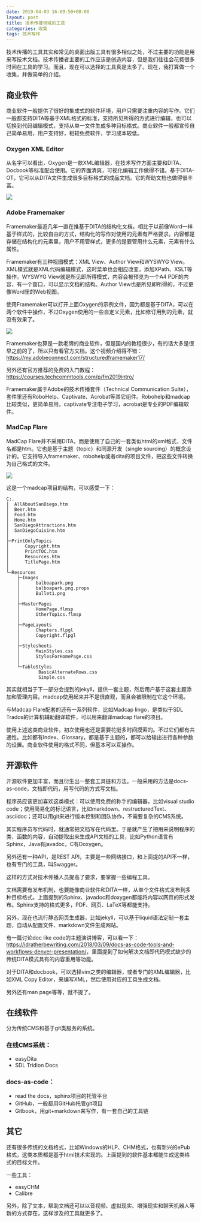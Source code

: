 ```yaml
---
date: 2019-04-03 16:09:50+08:00
layout: post
title: 技术传播领域的工具
categories: 收集
tags: 技术写作
---
```


技术传播的工具其实和常见的桌面出版工具有很多相似之处，不过主要的功能是用来写技术文档。技术传播者主要的工作应该是创造内容，但是我们往往会花费很多时间在工具的学习。而且，现在可以选择的工具真是太多了。现在，我打算做一个收集，并做简单的介绍。


## 商业软件

商业软件一般提供了很好的集成式的软件环境，用户只需要注重内容的写作。它们一般都支持DITA等基于XML格式的标准，支持所见所得的方式进行编辑，也可以切换到代码编辑模式，支持从单一文件生成多种目标格式。商业软件一般都宣传自己简单易用，用户支持好，相较免费软件，学习成本较低。


### Oxygen XML Editor

从名字可以看出，Oxygen是一款XML编辑器，在技术写作方面主要和DITA、Docbook等标准配合使用。它的界面清爽，可视化编辑工作做得不错。基于DITA-OT，它可以从DITA文件生成很多目标格式的成品文档。它的帮助文档也做得很丰富。

![](/album/techcomm/oxygen.jpg)

### Adobe Framemaker

Framemaker最近几年一直在推基于DITA的结构化文档。相比于以前像Word一样基于样式的，比较自由的方式，结构化的写作对使用的元素有严格要求。内容都是存储在结构化的元素里，用户不用管样式，更多的是要管用什么元素，元素有什么属性。

Framemaker有三种视图模式：XML View、Author View和WYSWYG View。XML模式就是XML代码编辑模式，这时菜单也会相应改变，添加XPath、XSLT等操作。WYSWYG View就是所见即所得模式，内容会被预览为一个A4 PDF的内容，有一个窗口，可以显示文档的结构。Author View也是所见即所得的，不过更像Word里的Web视图。

使用Framemaker可以打开上面Oxygen的示例文件，因为都是基于DITA，可以在两个软件中操作，不过Oxygen使用的一些自定义元素，比如修订用到的元素，就没有效果了。

![](/album/techcomm/framemaker.png)

Framemaker也算是一款老牌的商业软件，但是国内的教程很少，有的话大多是很早之前的了，所以只有看官方文档。这个视频介绍得不错：<https://my.adobeconnect.com/structuredframemaker17/>

另外还有官方推荐的免费的入门教程：<https://courses.techcommtools.com/p/fm2019intro/>

Framemaker属于Adobe的技术传播套件（Technical Communication Suite），套件里还有RoboHelp、Captivate、Acrobat等其它组件。Robohelp和madcap比较类似，更简单易用，captivate专注电子学习，acrobat是专业的PDF编辑软件。

### MadCap Flare

MadCap Flare并不采用DITA，而是使用了自己的一套类似html的xml格式，文件名都是htm。它也是基于主题（topic）和同源开发（single sourcing）的概念设计的。它支持导入framemaker、robohelp或者dita的项目文件，把这些文件转换为自己格式的文件。

![](/album/techcomm/madcap.png)

这是一个madcap项目的结构，可以感受一下：

```
C:.
│  AllAboutSanDiego.htm
│  Beer.htm
│  Food.htm
│  Home.htm
│  SanDiegoAttractions.htm
│  SanDiegoCuisine.htm
│  
├─PrintOnlyTopics
│      Copyright.htm
│      PrintTOC.htm
│      Resources.htm
│      TitlePage.htm
│      
└─Resources
    ├─Images
    │      balboapark.png
    │      balboapark.png.props
    │      Bullet1.png
    │      
    ├─MasterPages
    │      HomePage.flmsp
    │      OtherTopics.flmsp
    │      
    ├─PageLayouts
    │      Chapters.flpgl
    │      Copyright.flpgl
    │      
    ├─Stylesheets
    │      MainStyles.css
    │      StylesForHomePage.css
    │      
    └─TableStyles
            BasicAlternateRows.css
            Simple.css
```

其实就相当于下一部分会提到的jekyll，提供一套主题，然后用户基于这套主题添加和管理内容。madcap使用起来并不是很直观，而且会被限制在它这个环境。

与Madcap Flare配套的还有一系列软件，比如Madcap lingo，是类似于SDL Trados的计算机辅助翻译软件，可以用来翻译madcap flare的项目。

使用上述这类商业软件，初次使用也还是需要花挺多时间摸索的。不过它们都有共通性。比如都有Index、Glossary，都是基于主题的，都可以给输出进行各种参数的设置。商业软件使用的格式不同，但基本可以互操作。

## 开源软件

开源软件更加丰富，而且衍生出一整套工具链和方法。一般采用的方法是docs-as-code，文档即代码，用写代码的方式写文档。

程序员应该更加喜欢这类模式：可以使用免费的称手的编辑器，比如visual studio code；使用简易化的标记语言，比如markdown、restructuredText、asciidoc；还可以用git来进行版本控制和团队协作，不需要复杂的CMS系统。

其实程序员写代码时，就通常把文档写在代码里。于是就产生了把用来说明程序的类、函数的内容，自动提取出来生成API文档的工具，比如Python语言有Sphinx，Java有javadoc，C有Doxygen。

另外还有一种API，是REST API，主要是一些网络接口，和上面提的API不一样，也有专门的工具，叫Swagger。

这样的方式对技术传播人员提高了要求，要掌握一些编程工具。

文档需要有发布机制，也要能像商业软件和DITA一样，从单个文件格式发布到多种目标格式。上面提到的Sphinx、javadoc和doxygen都能将内容以网页的形式发布。Sphinx支持的格式更多，PDF、网页、LaTeX等都能支持。

另外，现在也流行静态网页生成器，比如jekyll，可以基于liquid语法定制一套主题，自动从配置文件、markdown文件生成网站。

有一篇讨论doc like code的主题演讲博客，可以看一下：<https://idratherbewriting.com/2018/03/09/docs-as-code-tools-and-workflows-denver-presentation/>，里面提到了如何解决文档即代码模式缺少的传统DITA模式具有的内容重用等功能。

对于DITA和docbook，可以选择vim之类的编辑器，或者专门的XML编辑器，比如XML Copy Editor，来编写XML，然后使用对应的工具生成文档。

另外还有man page等等，就不提了。

## 在线软件

分为传统CMS和基于git类服务的系统。

### 在线CMS系统：

* easyDita
* SDL Tridion Docs 

### docs-as-code：

* read the docs，sphinx项目的托管平台
* GitHub，一般都用GitHub托管git项目
* Gitbook，用git+markdown来写作，有一套自己的工具链


## 其它

还有很多传统的文档格式，比如Windows的HLP、CHM格式，也有新兴的ePub格式，这类本质都是基于html技术实现的。上面提到的软件基本都能生成这类格式的目标文件。

一些工具：

* easyCHM
* Calibre

另外，除了文本，帮助文档还可以以音视频、虚拟现实、增强现实和聊天机器人等新的方式存在，这样涉及的工具就更多了。

